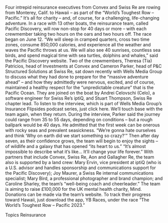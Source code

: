Four intrepid reinsurance executives from Convex and Swiss Re are rowing from Monterey, Calif. to Hawaii – as part of the “World’s Toughest Row – Pacific.” It’s all for charity – and, of course, for a challenging, life-changing adventure.
In a race with 13 other boats, the reinsurance team, called Pacific Discovery, will row non-stop for 40 days or more – with each crewmember taking two hours on the oars and two hours off. The race began on June 12.
“We will sleep in cramped quarters, cross two time zones, consume 850,000 calories, and experience all the weather and waves the Pacific throws at us. We will also see 40 sunrises, countless sea birds, and spend magical time with sea turtles, dolphins and whales,” said the Pacific Discovery website.
Two of the crewmembers, Theresa (Tia) Patricios, head of Investments at Convex and Cameron Parker, head of P&C Structured Solutions at Swiss Re, sat down recently with Wells Media Group to discuss what they had done to prepare for the “massive adventure ahead” – and how they admittedly were nervous, excited, and of course, maintained a healthy respect for the “unpredictable creature” that is the Pacific Ocean. They are joined on the boat by Andrei Celovschi (Celo), a software engineer for Swiss Re’s iptiQ, and Stuart Thompson, Swiss Re chapter lead.
To listen to the interview, which is part of Wells Media Group’s Insurance Flipsides podcast series, just click here. We’ll touch base with the team again, when they return.
During the interview, Parker said the journey could range from 35 to 55 days, depending on conditions – but a rough ballpark would be 40 days.
He admitted that the first week can be onerous with rocky seas and prevalent seasickness. “We’re gonna hate ourselves and think ‘Why on earth did we start something so crazy?'” Then after day seven, as their confidence grows, the team will begin to enjoy the sights – of wildlife and a galaxy that has opened “its heart to us.” “It’s almost impossible to describe what it’s like… It’ll change your life forever.”
With partners that include Convex, Swiss Re, Aon and Gallagher Re, the team also is supported by a land crew: Mary Ervin, vice president at iptiQ (who is a U.S. advisor and handles sponsorship and communications support for the Pacific Discovery); Joy Maurer, a Swiss Re internal communications specialist; Mary Bird, a professional photographer and brand champion; and Caroline Sharley, the team’s “well-being coach and cheerleader.”
The team is aiming to raise £100,000 for the UK mental health charity, Mind. Donations can be made via the team’s website.
To track their progress toward Hawaii, just download the app, YB Races, under the race “The World’s Toughest Row – Pacific 2023.”

Topics
Reinsurance
